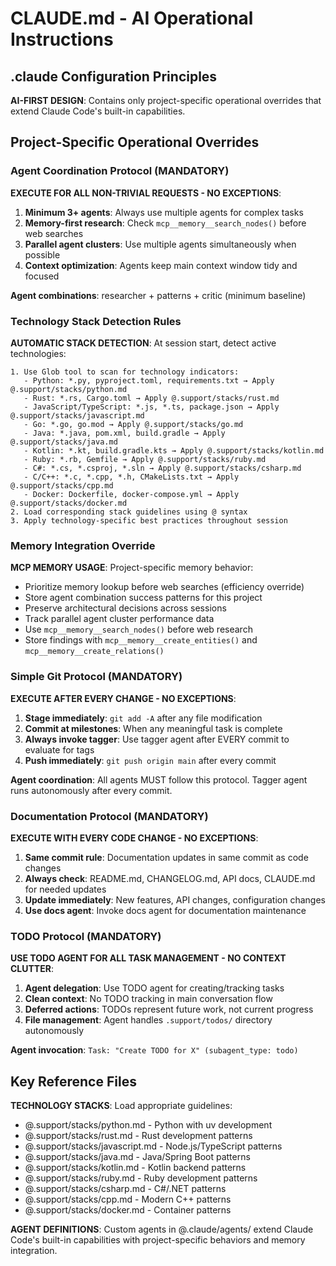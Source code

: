 # CLAUDE.md - AI Operational Instructions

## .claude Configuration Principles

**AI-FIRST DESIGN**: Contains only project-specific operational overrides that extend Claude Code's built-in capabilities.

## Project-Specific Operational Overrides

### Agent Coordination Protocol (MANDATORY)
**EXECUTE FOR ALL NON-TRIVIAL REQUESTS - NO EXCEPTIONS**:
1. **Minimum 3+ agents**: Always use multiple agents for complex tasks
2. **Memory-first research**: Check `mcp__memory__search_nodes()` before web searches
3. **Parallel agent clusters**: Use multiple agents simultaneously when possible
4. **Context optimization**: Agents keep main context window tidy and focused

**Agent combinations**: researcher + patterns + critic (minimum baseline)

### Technology Stack Detection Rules
**AUTOMATIC STACK DETECTION**: At session start, detect active technologies:
```
1. Use Glob tool to scan for technology indicators:
   - Python: *.py, pyproject.toml, requirements.txt → Apply @.support/stacks/python.md
   - Rust: *.rs, Cargo.toml → Apply @.support/stacks/rust.md
   - JavaScript/TypeScript: *.js, *.ts, package.json → Apply @.support/stacks/javascript.md
   - Go: *.go, go.mod → Apply @.support/stacks/go.md
   - Java: *.java, pom.xml, build.gradle → Apply @.support/stacks/java.md
   - Kotlin: *.kt, build.gradle.kts → Apply @.support/stacks/kotlin.md
   - Ruby: *.rb, Gemfile → Apply @.support/stacks/ruby.md
   - C#: *.cs, *.csproj, *.sln → Apply @.support/stacks/csharp.md
   - C/C++: *.c, *.cpp, *.h, CMakeLists.txt → Apply @.support/stacks/cpp.md
   - Docker: Dockerfile, docker-compose.yml → Apply @.support/stacks/docker.md
2. Load corresponding stack guidelines using @ syntax
3. Apply technology-specific best practices throughout session
```


### Memory Integration Override
**MCP MEMORY USAGE**: Project-specific memory behavior:
- Prioritize memory lookup before web searches (efficiency override)
- Store agent combination success patterns for this project
- Preserve architectural decisions across sessions
- Track parallel agent cluster performance data
- Use `mcp__memory__search_nodes()` before web research
- Store findings with `mcp__memory__create_entities()` and `mcp__memory__create_relations()`

### Simple Git Protocol (MANDATORY)
**EXECUTE AFTER EVERY CHANGE - NO EXCEPTIONS**:
1. **Stage immediately**: `git add -A` after any file modification
2. **Commit at milestones**: When any meaningful task is complete
3. **Always invoke tagger**: Use tagger agent after EVERY commit to evaluate for tags
4. **Push immediately**: `git push origin main` after every commit

**Agent coordination**: All agents MUST follow this protocol. Tagger agent runs autonomously after every commit.

### Documentation Protocol (MANDATORY)
**EXECUTE WITH EVERY CODE CHANGE - NO EXCEPTIONS**:
1. **Same commit rule**: Documentation updates in same commit as code changes
2. **Always check**: README.md, CHANGELOG.md, API docs, CLAUDE.md for needed updates
3. **Update immediately**: New features, API changes, configuration changes
4. **Use docs agent**: Invoke docs agent for documentation maintenance

### TODO Protocol (MANDATORY)
**USE TODO AGENT FOR ALL TASK MANAGEMENT - NO CONTEXT CLUTTER**:
1. **Agent delegation**: Use TODO agent for creating/tracking tasks
2. **Clean context**: No TODO tracking in main conversation flow
3. **Deferred actions**: TODOs represent future work, not current progress
4. **File management**: Agent handles `.support/todos/` directory autonomously

**Agent invocation**: `Task: "Create TODO for X" (subagent_type: todo)`

## Key Reference Files

**TECHNOLOGY STACKS**: Load appropriate guidelines:
- @.support/stacks/python.md - Python with uv development
- @.support/stacks/rust.md - Rust development patterns
- @.support/stacks/javascript.md - Node.js/TypeScript patterns
- @.support/stacks/java.md - Java/Spring Boot patterns
- @.support/stacks/kotlin.md - Kotlin backend patterns
- @.support/stacks/ruby.md - Ruby development patterns
- @.support/stacks/csharp.md - C#/.NET patterns
- @.support/stacks/cpp.md - Modern C++ patterns
- @.support/stacks/docker.md - Container patterns

**AGENT DEFINITIONS**: Custom agents in @.claude/agents/ extend Claude Code's built-in capabilities with project-specific behaviors and memory integration.
